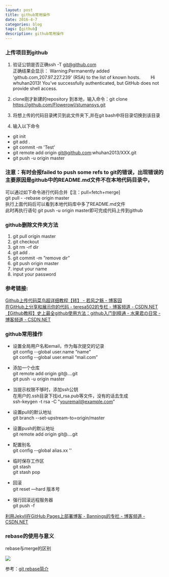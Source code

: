 ```yaml
---
layout: post
title: github常用操作
date: 2016-4-7
categories: blog
tags: [github]
description: github常用操作
---
```


### 上传项目到github   

 1. 验证公钥是否正确ssh -T git@github.com   
 正确结果会显示：
 Warning:Permanently added 'github.com,207.97.227.239' (RSA) to the list of known hosts.
　　Hi whuhan2013! You've successfully authenticated, but GitHub does not provide shell access.    

2. clone刚才新建的repository 到本地，输入命令：git clone https://github.com/Flowerowl/stumansys.git  

3. 将想上传的代码目录拷贝到此文件夹下,并在git bash中将目录切换到该目录     
4. 输入以下命令   
- git init    
- git add .     
- git commit -m 'Test'     
- git remote add origin git@github.com:whuhan2013/XXX.git  
- git push -u origin master   

### 注意：有时会报failed to push some refs to git的错误，出现错误的主要原因是github中的README.md文件不在本地代码目录中，   
可以通过如下命令进行代码合并【注：pull=fetch+merge]     
git pull - -rebase origin master   
执行上面代码后可以看到本地代码库中多了README.md文件  
此时再执行语句 git push -u origin master即可完成代码上传到github    

### github删除文件夹方法

1. git pull origin master  
2. git checkout 
3. git rm -rf dir   
4. git add .   
5. git commit -m ”remove dir”     
6. git push origin master   
7. input your name    
8. input your password    

### 参考链接:    
[Github上传代码菜鸟超详细教程【转】 - 若风之觞 - 博客园](http://www.cnblogs.com/ruofengzhishang/p/3842587.html)    
[在GitHub上分享和展示你的代码 - teresa502的专栏 - 博客频道 - CSDN.NET](http://blog.csdn.net/teresa502/article/details/7620127)       
[【Github教程】史上最全github使用方法：github入门到精通 - 水果君の日常 - 博客频道 - CSDN.NET](http://blog.csdn.net/hcbbt/article/details/11651229/)  


### github常用操作 


- 设置全局用户名和email，作为每次提交的记录    
git config --global user.name “name"      
git config --global user.email “mail.com”      
  

- 添加一个仓库  
git remote add origin git@….git  
git push -u origin master  
  
- 当提示权限不够时，添加ssh公钥  
在用户的.ssh目录下找id_rsa.pub等文件，没有的话去生成  
ssh-keygen -t rsa -C "youremail@example.com”  
  
- 设置pull的默认地址  
git branch --set-upstream-to=origin/master  

- 设置push的默认地址  
git remote add origin git@….git  
  
- 配置别名  
git config --global alias.xx ''  
  
- 临时保存工作区  
git stash  
git stash pop  
  
- 回滚  
git reset —hard 版本号  
  
- 强行回滚远程服务器  
git push -f  


[利用Jekyll在GitHub Pages上部署博客 - Bannings的专栏 - 博客频道 - CSDN.NET](http://blog.csdn.net/zhangao0086/article/details/37922607)  





### rebase的使用与意义

rebase与merge的区别

![](http://static.oschina.net/uploads/img/201511/09165236_lus8.jpg)

参考：[git rebase简介](https://my.oschina.net/china008/blog/528130)

 












